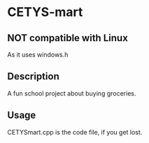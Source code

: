 # CETYS-mart

## NOT compatible with Linux
As it uses windows.h

## Description
A fun school project about buying groceries.

## Usage
CETYSmart.cpp is the code file, if you get lost.
